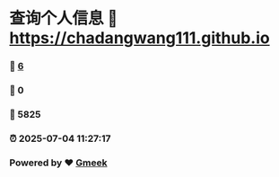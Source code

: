 # 查询个人信息 :link: https://chadangwang111.github.io 
### :page_facing_up: [6](https://chadangwang111.github.io/tag.html) 
### :speech_balloon: 0 
### :hibiscus: 5825 
### :alarm_clock: 2025-07-04 11:27:17 
### Powered by :heart: [Gmeek](https://github.com/Meekdai/Gmeek)
